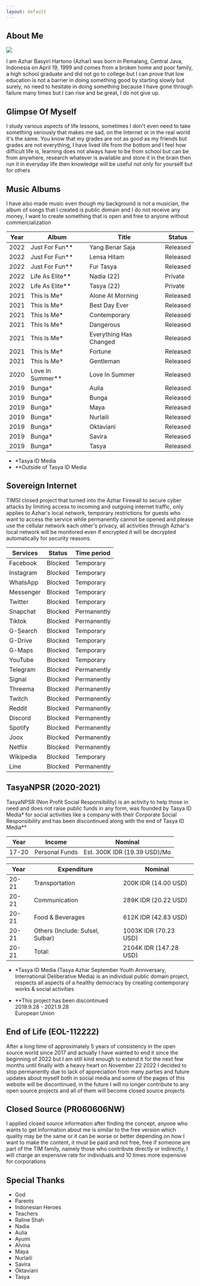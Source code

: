 ```yaml
---
layout: default
---
```


## About Me

<img class="profile-picture" src="/azhar.jpg">

I am Azhar Basyiri Hartono (Azhar) was born in Pemalang, Central Java, Indonesia on April 19, 1999 and comes from a broken home and poor family, a high school graduate and did not go to college but I can prove that low education is not a barrier in doing something good by starting slowly but surely, no need to hesitate in doing something because I have gone through failure many times but I can rise and be great, I do not give up.

## Glimpse Of Myself

I study various aspects of life lessons, sometimes I don't even need to take something seriously that makes me sad, on the Internet or in the real world it's the same. You know that my grades are not as good as my friends but grades are not everything, I have lived life from the bottom and I feel how difficult life is, learning does not always have to be from school but can be from anywhere, research whatever is available and store it in the brain then run it in everyday life then knowledge will be useful not only for yourself but for others

## Music Albums

I have also made music even though my background is not a musician, the album of songs that I created is public domain and I do not receive any money, I want to create something that is open and free to anyone without commercialization


Year | Album           | Title                  | Status
-----|-----------------|------------------------|----------
2022 | Just For Fun**  | Yang Benar Saja        | Released
2022 | Just For Fun**  | Lensa Hitam            | Released
2022 | Just For Fun**  | Fur Tasya              | Released
2022 | Life As Elite** | Nadia (22)             | Private
2022 | Life As Elite** | Tasya (22)             | Private
2021 | This Is Me*     | Alone At Morning       | Released
2021 | This Is Me*     | Best Day Ever          | Released
2021 | This Is Me*     | Contemporary           | Released
2021 | This Is Me*     | Dangerous              | Released
2021 | This Is Me*     | Everything Has Changed | Released
2021 | This Is Me*     | Fortune                | Released
2021 | This Is Me*     | Gentleman              | Released
2020 | Love In Summer**| Love In Summer         | Released
2019 | Bunga*          | Aulia                  | Released
2019 | Bunga*          | Bunga                  | Released
2019 | Bunga*          | Maya                   | Released
2019 | Bunga*          | Nurlaili               | Released
2019 | Bunga*          | Oktaviani              | Released
2019 | Bunga*          | Savira                 | Released
2019 | Bunga*          | Tasya                  | Released

* *Tasya ID Media<br>
* **Outside of Tasya ID Media

## Sovereign Internet

TIMSI closed project that turned into the Azhar Firewall to secure cyber attacks by limiting access to incoming and outgoing internet traffic, only applies to Azhar's local network, temporary restrictions for guests who want to access the service while permanently cannot be opened and please use the cellular network each other's privacy, all activities through Azhar's local network will be monitored even if encrypted it will be decrypted automatically for security reasons.

Services  | Status   | Time period  |
--------- |----------|--------------|
Facebook  | Blocked  | Temporary    |
Instagram | Blocked  | Temporary    |
WhatsApp  | Blocked  | Temporary    |
Messenger | Blocked  | Temporary    |
Twitter   | Blocked  | Temporary    |
Snapchat  | Blocked  | Permanently  |   
Tiktok    | Blocked  | Permanently  |
G-Search  | Blocked  | Temporary    |
G-Drive   | Blocked  | Temporary    |
G-Maps    | Blocked  | Temporary    | 
YouTube   | Blocked  | Temporary    |
Telegram  | Blocked  | Permanently  |
Signal    | Blocked  | Permanently  |
Threema   | Blocked  | Permanently  |
Twitch    | Blocked  | Permanently  |
Reddit    | Blocked  | Permanently  |
Discord   | Blocked  | Permanently  |
Spotify   | Blocked  | Permanently  |
Joox      | Blocked  | Permanently  |
Netflix   | Blocked  | Permanently  |
Wikipedia | Blocked  | Temporary    |
Line      | Blocked  | Permanently  |


## TasyaNPSR (2020-2021)
TasyaNPSR (Non Profit Social Responsibility) is an activity to help those in need and does not raise public funds in any form, was founded by Tasya ID Media* for social activities like a company with their Corporate Social Responsibility and has been discontinued along with the end of Tasya ID Media**

Year  | Income         | Nominal
------|----------------|------------------------------------------
17-20 | Personal Funds |  Est. 300K IDR (19.39 USD)/Mo

Year  | Expenditure                      | Nominal
------|----------------------------------|------------------------
20-21 | Transportation                   | 200K IDR (14.00 USD) 
20-21 | Communication                    | 289K IDR (20.22 USD)
20-21 | Food & Beverages                 | 612K IDR (42.83 USD) 
20-21 | Others (Include: Sulsel, Sulbar) | 1003K IDR (70.23 USD)
20-21 | Total:                           | 2104K IDR (147.28 USD) 

* *Tasya ID Media (Tasya Azhar September Youth Anniversary, International Deliberative Media) is an individual public domain project, respects all aspects of a healthy democracy by creating contemporary works & social activities<br>

* **This project has been discontinued
<br>2019.9.28 - 2021.9.28
<br>European Union

## End of Life (EOL-112222)

After a long time of approximately 5 years of consistency in the open source world since 2017 and actually I have wanted to end it since the beginning of 2022 but I am still kind enough to extend it for the next few months until finally with a heavy heart on November 22 2022 I decided to stop permanently due to lack of appreciation from many parties and future updates about myself both in social media and some of the pages of this website will be discontinued, in the future I will no longer contribute to any open source projects and all of them will become closed source projects

## Closed Source (PR060606NW)

I applied closed source information after finding the concept, anyone who wants to get information about me is similar to the free version which quality may be the same or it can be worse or better depending on how I want to make the content, it must be paid and not free, free if someone are part of the TIM family, namely those who contribute directly or indirectly, I will charge an expensive rate for individuals and 10 times more expensive for corporations

## Special Thanks

* God
* Parents
* Indonesian Heroes
* Teachers
* Raline Shah
* Nadia
* Aulia
* Ayumi
* Alvina
* Maya
* Nurlaili
* Savira
* Oktaviani
* Tasya 
